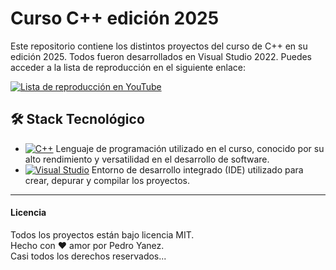 # Curso C++ edición 2025

Este repositorio contiene los distintos proyectos del curso de C++ en su edición 2025. Todos fueron desarrollados en Visual Studio 2022. Puedes acceder a la lista de reproducción en el siguiente enlace:

[![Lista de reproducción en YouTube][youtube-badge]][youtube-url]

## 🛠️ Stack Tecnológico

- [![C++][cpp-badge]][cpp-url] Lenguaje de programación utilizado en el curso, conocido por su alto rendimiento y versatilidad en el desarrollo de software.
- [![Visual Studio][visualstudio-badge]][visualstudio-url] Entorno de desarrollo integrado (IDE) utilizado para crear, depurar y compilar los proyectos.

<hr/>

#### Licencia

Todos los proyectos están bajo licencia MIT.  
Hecho con ❤️ amor por Pedro Yanez.  
Casi todos los derechos reservados...

[cpp-url]: https://isocpp.org/
[cpp-badge]: https://img.shields.io/badge/C++-00599C?style=for-the-badge&logo=cplusplus&logoColor=white
[visualstudio-url]: https://visualstudio.microsoft.com/
[visualstudio-badge]: https://img.shields.io/badge/Visual%20Studio-5C2D91?style=for-the-badge
[youtube-url]: https://www.youtube.com/watch?v=MIAWEbxzDHs&list=PLaxa_U8maTJpZbqu4WNjkw7sXqTkglFCp
[youtube-badge]: https://img.shields.io/badge/Lista%20de%20reproducci%C3%B3n%20en%20YouTube-FF0000?style=for-the-badge&logo=youtube&logoColor=white
